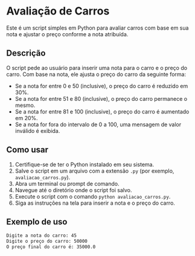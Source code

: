 # Avaliação de Carros

Este é um script simples em Python para avaliar carros com base em sua nota e ajustar o preço conforme a nota atribuída.

## Descrição

O script pede ao usuário para inserir uma nota para o carro e o preço do carro. Com base na nota, ele ajusta o preço do carro da seguinte forma:

- Se a nota for entre 0 e 50 (inclusive), o preço do carro é reduzido em 30%.
- Se a nota for entre 51 e 80 (inclusive), o preço do carro permanece o mesmo.
- Se a nota for entre 81 e 100 (inclusive), o preço do carro é aumentado em 20%.
- Se a nota for fora do intervalo de 0 a 100, uma mensagem de valor inválido é exibida.

## Como usar

1. Certifique-se de ter o Python instalado em seu sistema.
2. Salve o script em um arquivo com a extensão `.py` (por exemplo, `avaliacao_carros.py`).
3. Abra um terminal ou prompt de comando.
4. Navegue até o diretório onde o script foi salvo.
5. Execute o script com o comando `python avaliacao_carros.py`.
6. Siga as instruções na tela para inserir a nota e o preço do carro.

## Exemplo de uso

```bash
Digite a nota do carro: 45
Digite o preço do carro: 50000
O preço final do carro é: 35000.0
